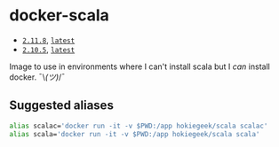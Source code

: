# docker-scala

* [`2.11.8`](https://github.com/HokieGeek/docker-scala/blob/2.11.8/Dockerfile "Scala 2.11.8"), [`latest`](https://github.com/HokieGeek/docker-scala/blob/master/Dockerfile)
* [`2.10.5`](https://github.com/HokieGeek/docker-scala/blob/2.10.5/Dockerfile "Scala 2.11.8"), [`latest`](https://github.com/HokieGeek/docker-scala/blob/master/Dockerfile)

Image to use in environments where I can't install scala but I _can_ install docker. ¯\\_(ツ)_/¯

## Suggested aliases
```sh
alias scalac='docker run -it -v $PWD:/app hokiegeek/scala scalac'
alias scala='docker run -it -v $PWD:/app hokiegeek/scala scala'
```
